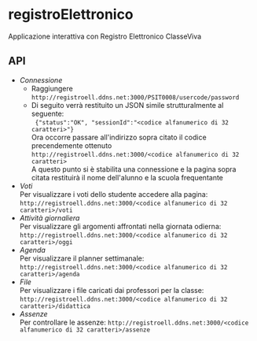 # registroElettronico
Applicazione interattiva con Registro Elettronico ClasseViva

## API

* *Connessione*
  * Raggiungere `http://registroell.ddns.net:3000/PSIT0008/usercode/password`
  * Di seguito verrà restituito un JSON simile strutturalmente al seguente:<br />
    ` {"status":"OK", "sessionId":"<codice alfanumerico di 32 caratteri>"}` <br />
    Ora occorre passare all'indirizzo sopra citato il codice precendemente ottenuto<br />
    `http://registroell.ddns.net:3000/<codice alfanumerico di 32 caratteri>`<br />
    A questo punto si è stabilita una connessione e la pagina sopra citata restituirà il nome dell'alunno e la scuola frequentante
* *Voti*<br />
  Per visualizzare i voti dello studente accedere alla pagina:<br />
  `http://registroell.ddns.net:3000/<codice alfanumerico di 32 caratteri>/voti`
* *Attività giornaliera*<br />
	Per visualizzare gli argomenti affrontati nella giornata odierna:<br />
  `http://registroell.ddns.net:3000/<codice alfanumerico di 32 caratteri>/oggi`
* *Agenda*<br />
  Per visualizzare il planner settimanale:<br />
  `http://registroell.ddns.net:3000/<codice alfanumerico di 32 caratteri>/agenda`
* *File*<br />
  Per visualizzare i file caricati dai professori per la classe:<br />
  `http://registroell.ddns.net:3000/<codice alfanumerico di 32 caratteri>/didattica`
* *Assenze*<br />
  Per controllare le assenze:
  `http://registroell.ddns.net:3000/<codice alfanumerico di 32 caratteri>/assenze`

